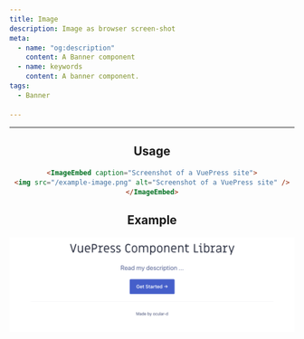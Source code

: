 ```yaml
---
title: Image
description: Image as browser screen-shot
meta:
  - name: "og:description"
    content: A Banner component
  - name: keywords
    content: A banner component.
tags:
  - Banner

---
```


<Header/>

---

## Usage

```markdown
<ImageEmbed caption="Screenshot of a VuePress site">
<img src="/example-image.png" alt="Screenshot of a VuePress site" />
</ImageEmbed>
```


## Example

<ImageEmbed caption="Screenshot of a VuePress site">
<img src="/example-image.png" alt="Screenshot of a VuePress site" />
</ImageEmbed>